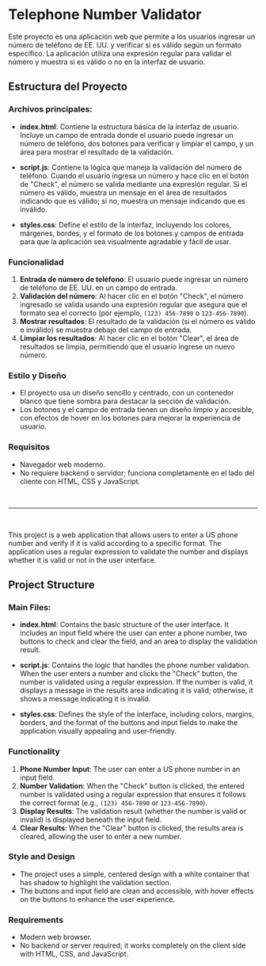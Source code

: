 # Telephone Number Validator

Este proyecto es una aplicación web que permite a los usuarios ingresar un número de teléfono de EE. UU. y verificar si es válido según un formato específico. La aplicación utiliza una expresión regular para validar el número y muestra si es válido o no en la interfaz de usuario.

## Estructura del Proyecto

### Archivos principales:
- **index.html**: Contiene la estructura básica de la interfaz de usuario. Incluye un campo de entrada donde el usuario puede ingresar un número de teléfono, dos botones para verificar y limpiar el campo, y un área para mostrar el resultado de la validación.
  
- **script.js**: Contiene la lógica que maneja la validación del número de teléfono. Cuando el usuario ingresa un número y hace clic en el botón de "Check", el número se valida mediante una expresión regular. Si el número es válido, muestra un mensaje en el área de resultados indicando que es válido; si no, muestra un mensaje indicando que es inválido.

- **styles.css**: Define el estilo de la interfaz, incluyendo los colores, márgenes, bordes, y el formato de los botones y campos de entrada para que la aplicación sea visualmente agradable y fácil de usar.

### Funcionalidad

1. **Entrada de número de teléfono**: El usuario puede ingresar un número de teléfono de EE. UU. en un campo de entrada.
2. **Validación del número**: Al hacer clic en el botón "Check", el número ingresado se valida usando una expresión regular que asegura que el formato sea el correcto (por ejemplo, `(123) 456-7890` o `123-456-7890`).
3. **Mostrar resultados**: El resultado de la validación (si el número es válido o inválido) se muestra debajo del campo de entrada.
4. **Limpiar los resultados**: Al hacer clic en el botón "Clear", el área de resultados se limpia, permitiendo que el usuario ingrese un nuevo número.

### Estilo y Diseño

- El proyecto usa un diseño sencillo y centrado, con un contenedor blanco que tiene sombra para destacar la sección de validación.
- Los botones y el campo de entrada tienen un diseño limpio y accesible, con efectos de hover en los botones para mejorar la experiencia de usuario.

### Requisitos

- Navegador web moderno.
- No requiere backend o servidor; funciona completamente en el lado del cliente con HTML, CSS y JavaScript.

<br>


---
<br>

This project is a web application that allows users to enter a US phone number and verify if it is valid according to a specific format. The application uses a regular expression to validate the number and displays whether it is valid or not in the user interface.

## Project Structure

### Main Files:
- **index.html**: Contains the basic structure of the user interface. It includes an input field where the user can enter a phone number, two buttons to check and clear the field, and an area to display the validation result.
  
- **script.js**: Contains the logic that handles the phone number validation. When the user enters a number and clicks the "Check" button, the number is validated using a regular expression. If the number is valid, it displays a message in the results area indicating it is valid; otherwise, it shows a message indicating it is invalid.

- **styles.css**: Defines the style of the interface, including colors, margins, borders, and the format of the buttons and input fields to make the application visually appealing and user-friendly.

### Functionality

1. **Phone Number Input**: The user can enter a US phone number in an input field.
2. **Number Validation**: When the "Check" button is clicked, the entered number is validated using a regular expression that ensures it follows the correct format (e.g., `(123) 456-7890` or `123-456-7890`).
3. **Display Results**: The validation result (whether the number is valid or invalid) is displayed beneath the input field.
4. **Clear Results**: When the "Clear" button is clicked, the results area is cleared, allowing the user to enter a new number.

### Style and Design

- The project uses a simple, centered design with a white container that has shadow to highlight the validation section.
- The buttons and input field are clean and accessible, with hover effects on the buttons to enhance the user experience.

### Requirements

- Modern web browser.
- No backend or server required; it works completely on the client side with HTML, CSS, and JavaScript.
